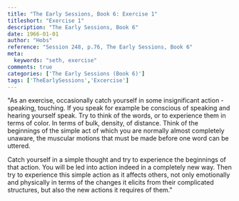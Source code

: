 ```yaml
---
title: "The Early Sessions, Book 6: Exercise 1"
titleshort: "Exercise 1"
description: "The Early Sessions, Book 6"
date: 1966-01-01
author: "Hobs"
reference: "Session 248, p.76, The Early Sessions, Book 6"
meta:
  keywords: "seth, exercise"
comments: true
categories: ['The Early Sessions (Book 6)']
tags: ['TheEarlySessions','Excercise']
---
```


"As an exercise, occasionally catch yourself in some insignificant action - speaking, touching. If you speak for example be conscious of speaking and hearing yourself speak. Try to think of the words, or to experience them in terms of color. In terms of bulk, density, of distance. Think of the beginnings of the simple act of which you are normally almost completely unaware, the muscular motions that must be made before one word can be uttered.

Catch yourself in a simple thought and try to experience the beginnings of that action. You will be led into action indeed in a completely new way. Then try to experience this simple action as it affects others, not only emotionally and physically in terms of the changes it elicits from their complicated structures, but also the new actions it requires of them."
